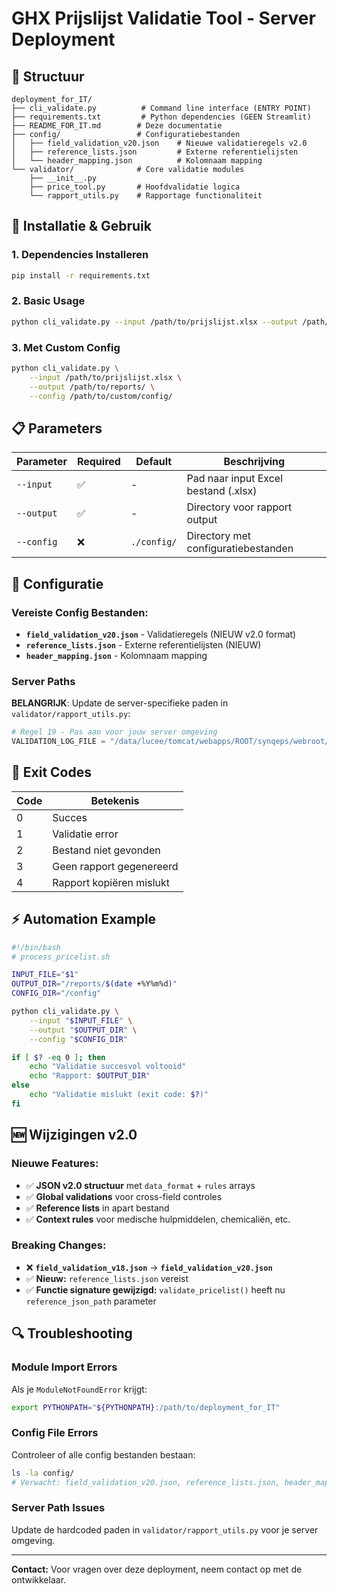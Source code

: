 # GHX Prijslijst Validatie Tool - Server Deployment

## 📁 Structuur

```
deployment_for_IT/
├── cli_validate.py          # Command line interface (ENTRY POINT)
├── requirements.txt         # Python dependencies (GEEN Streamlit)
├── README_FOR_IT.md        # Deze documentatie
├── config/                 # Configuratiebestanden
│   ├── field_validation_v20.json    # Nieuwe validatieregels v2.0
│   ├── reference_lists.json         # Externe referentielijsten  
│   └── header_mapping.json          # Kolomnaam mapping
└── validator/              # Core validatie modules
    ├── __init__.py
    ├── price_tool.py       # Hoofdvalidatie logica
    └── rapport_utils.py    # Rapportage functionaliteit

```

## 🚀 Installatie & Gebruik

### 1. Dependencies Installeren
```bash
pip install -r requirements.txt
```

### 2. Basic Usage
```bash
python cli_validate.py --input /path/to/prijslijst.xlsx --output /path/to/reports/
```

### 3. Met Custom Config
```bash
python cli_validate.py \
    --input /path/to/prijslijst.xlsx \
    --output /path/to/reports/ \
    --config /path/to/custom/config/
```

## 📋 Parameters

| Parameter | Required | Default | Beschrijving |
|-----------|----------|---------|--------------|
| `--input` | ✅ | - | Pad naar input Excel bestand (.xlsx) |
| `--output` | ✅ | - | Directory voor rapport output |
| `--config` | ❌ | `./config/` | Directory met configuratiebestanden |

## 🔧 Configuratie

### Vereiste Config Bestanden:
- **`field_validation_v20.json`** - Validatieregels (NIEUW v2.0 format)
- **`reference_lists.json`** - Externe referentielijsten (NIEUW)
- **`header_mapping.json`** - Kolomnaam mapping

### Server Paths
**BELANGRIJK**: Update de server-specifieke paden in `validator/rapport_utils.py`:

```python
# Regel 19 - Pas aan voor jouw server omgeving
VALIDATION_LOG_FILE = "/data/lucee/tomcat/webapps/ROOT/synqeps/webroot/upload/validatiePL_reports/validaties_overzicht.xlsx"
```

## 🔄 Exit Codes

| Code | Betekenis |
|------|-----------|
| 0 | Succes |
| 1 | Validatie error |
| 2 | Bestand niet gevonden |
| 3 | Geen rapport gegenereerd |
| 4 | Rapport kopiëren mislukt |

## ⚡ Automation Example

```bash
#!/bin/bash
# process_pricelist.sh

INPUT_FILE="$1"
OUTPUT_DIR="/reports/$(date +%Y%m%d)"
CONFIG_DIR="/config"

python cli_validate.py \
    --input "$INPUT_FILE" \
    --output "$OUTPUT_DIR" \
    --config "$CONFIG_DIR"

if [ $? -eq 0 ]; then
    echo "Validatie succesvol voltooid"
    echo "Rapport: $OUTPUT_DIR"
else
    echo "Validatie mislukt (exit code: $?)"
fi
```

## 🆕 Wijzigingen v2.0

### Nieuwe Features:
- ✅ **JSON v2.0 structuur** met `data_format` + `rules` arrays
- ✅ **Global validations** voor cross-field controles  
- ✅ **Reference lists** in apart bestand
- ✅ **Context rules** voor medische hulpmiddelen, chemicaliën, etc.

### Breaking Changes:
- ❌ **`field_validation_v18.json`** → **`field_validation_v20.json`**
- ✅ **Nieuw:** `reference_lists.json` vereist
- ✅ **Functie signature gewijzigd:** `validate_pricelist()` heeft nu `reference_json_path` parameter

## 🔍 Troubleshooting

### Module Import Errors
Als je `ModuleNotFoundError` krijgt:
```bash
export PYTHONPATH="${PYTHONPATH}:/path/to/deployment_for_IT"
```

### Config File Errors  
Controleer of alle config bestanden bestaan:
```bash
ls -la config/
# Verwacht: field_validation_v20.json, reference_lists.json, header_mapping.json
```

### Server Path Issues
Update de hardcoded paden in `validator/rapport_utils.py` voor je server omgeving.

---
**Contact:** Voor vragen over deze deployment, neem contact op met de ontwikkelaar.
